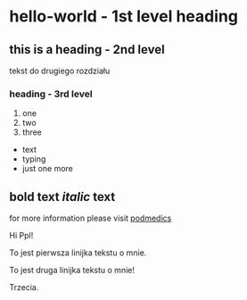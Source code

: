 # hello-world - 1st level heading

## this is a heading - 2nd level
tekst do drugiego rozdziału

### heading - 3rd level

1. one
2. two
3. three

- text
- typing
- just one more

**bold** text
*italic* text
------------------------------------
for more information please visit [podmedics](http://podemdics.heroku.com "the new site")

Hi Ppl!

To jest pierwsza linijka tekstu o mnie.

To jest druga linijka tekstu o mnie!

Trzecia.

